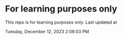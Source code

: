# For learning purposes only
This repo is for learning purposes only.
Last updated at

Tuesday, December 12, 2023 2:08:03 PM


